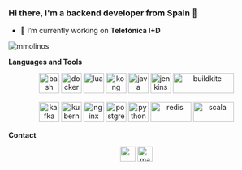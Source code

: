 <h3 align="left">Hi there, I'm a backend developer from Spain 👋</h3>

- 🔭 I’m currently working on **Telefónica I+D**

<img align="center" src="https://github-readme-stats.vercel.app/api?username=mmolinos&show_icons=true" alt="mmolinos" />

**Languages and Tools**
<p align="center">
	<img src="https://www.vectorlogo.zone/logos/gnu_bash/gnu_bash-icon.svg" alt="bash" width="40" height="40"/>
	<img src="https://www.docker.com/sites/default/files/d8/2019-07/vertical-logo-monochromatic.png" alt="docker" width="40" height="40"/>
        <img src="https://www.vectorlogo.zone/logos/lua/lua-icon.svg" alt="lua" width="40" height="40"/>
	<img src="https://i0.wp.com/konghq.com/wp-content/uploads/2017/11/kong-community-team_512x512.png?ssl=1" alt="kong" width="40" height="40"/>
	<img src="https://cdn.worldvectorlogo.com/logos/java.svg" alt="java" width="40" height="40"/>
	<img src="https://www.vectorlogo.zone/logos/jenkins/jenkins-icon.svg" alt="jenkins" width="40" height="40"/>
	<img src="https://openviewpartners.com/wp-content/uploads/2020/08/buildkite-logo-on-light-f8027386.png" alt="buildkite" width="120" height="40"/>
</p>
<p align="center">
	<img src="https://www.vectorlogo.zone/logos/apache_kafka/apache_kafka-icon.svg" alt="kafka" width="40" height="40"/>
	<img src="https://www.vectorlogo.zone/logos/kubernetes/kubernetes-icon.svg" alt="kubernetes" width="40" height="40"/>
	<img src="https://www.svgrepo.com/show/303554/nginx-logo.svg" alt="nginx" width="40" height="40"/>
	<img src="https://w7.pngwing.com/pngs/559/367/png-transparent-postgresql-object-relational-database-oracle-database-freebsd-icon-text-logo-head.png" alt="postgresql" width="40" height="40"/>
	<img src="https://upload.wikimedia.org/wikipedia/commons/thumb/c/c3/Python-logo-notext.svg/1200px-Python-logo-notext.svg.png" alt="python" width="40" height="40"/>
	<img src="https://upload.wikimedia.org/wikipedia/commons/thumb/6/6b/Redis_Logo.svg/1280px-Redis_Logo.svg.png" alt="redis" width="80" height="40"/>
	<img src="https://upload.wikimedia.org/wikipedia/commons/thumb/3/39/Scala-full-color.svg/2560px-Scala-full-color.svg.png" alt="scala" width="80" height="40"/>
</p>




**Contact**
<p align="center">
	<a href="mailto:manuelmolinoscrespo@gmail.com" target="blank"><img align="center" src="https://upload.wikimedia.org/wikipedia/commons/thumb/e/ec/Circle-icons-mail.svg/512px-Circle-icons-mail.svg.png" height="30" width="30" /></a>
	<a href="https://linkedin.com/in/manuel-molinos-crespo-86a44399" target="blank"><img align="center" src="https://cdn.jsdelivr.net/npm/simple-icons@3.0.1/icons/linkedin.svg" alt="manuel-molinos-crespo-86a44399" height="30" width="30" /></a>
</p>
